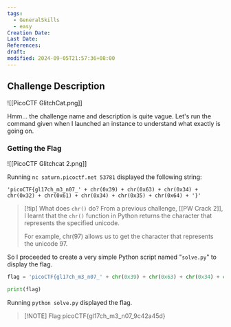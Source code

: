 ```yaml
---
tags:
  - GeneralSkills
  - easy
Creation Date: 
Last Date: 
References: 
draft: 
modified: 2024-09-05T21:57:36+08:00
---
```

## Challenge Description
![[PicoCTF GlitchCat.png]]

Hmm... the challenge name and description is quite vague. Let's run the command given when I launched an instance to understand what exactly is going on. 

### Getting the Flag
![[PicoCTF Glitchcat 2.png]]

Running `nc saturn.picoctf.net 53781` displayed the following string:

```
'picoCTF{gl17ch_m3_n07_' + chr(0x39) + chr(0x63) + chr(0x34) + chr(0x32) + chr(0x61) + chr(0x34) + chr(0x35) + chr(0x64) + '}'
```

>[!tip] What does `chr()` do?
>From a previous challenge, [[PW Crack 2]], I learnt that the `chr()` function in Python returns the character that represents the specified unicode.
>
>For example, chr(97) allows us to get the character that represents the unicode 97.

So I proceeded to create a very simple Python script named "`solve.py`" to display the flag.

```python 
flag = 'picoCTF{gl17ch_m3_n07_' + chr(0x39) + chr(0x63) + chr(0x34) + chr(0x32) + chr(0x61) + chr(0x34) + chr(0x35) + chr(0x64) + '}'

print(flag)
```

Running `python solve.py` displayed the flag.

> [!NOTE] Flag
> picoCTF{gl17ch_m3_n07_9c42a45d}